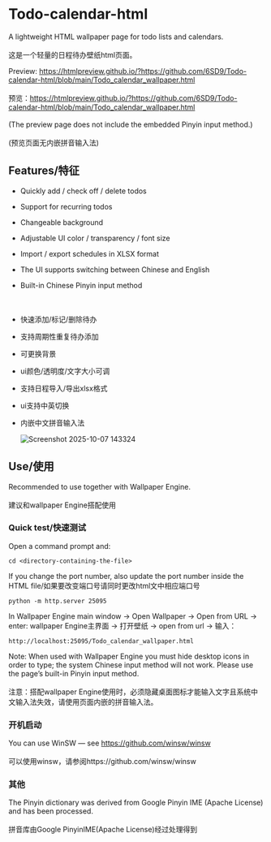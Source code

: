 # Todo-calendar-html
A lightweight HTML wallpaper page for todo lists and calendars. <br></br>
这是一个轻量的日程待办壁纸html页面。

Preview: https://htmlpreview.github.io/?https://github.com/6SD9/Todo-calendar-html/blob/main/Todo_calendar_wallpaper.html <br></br>
预览：https://htmlpreview.github.io/?https://github.com/6SD9/Todo-calendar-html/blob/main/Todo_calendar_wallpaper.html <br></br>
(The preview page does not include the embedded Pinyin input method.)<br></br>
(预览页面无内嵌拼音输入法)

## Features/特征
- Quickly add / check off / delete todos
- Support for recurring todos
- Changeable background
- Adjustable UI color / transparency / font size
- Import / export schedules in XLSX format
- The UI supports switching between Chinese and English
- Built-in Chinese Pinyin input method  
<br></br>
- 快速添加/标记/删除待办
- 支持周期性重复待办添加
- 可更换背景
- ui颜色/透明度/文字大小可调
- 支持日程导入/导出xlsx格式
- ui支持中英切换
- 内嵌中文拼音输入法

  ![Screenshot 2025-10-07 143324 ](https://github.com/user-attachments/assets/ebc55342-bb6b-473c-b701-712f9f2e98bb)

## Use/使用
Recommended to use together with Wallpaper Engine.<br></br>
建议和wallpaper Engine搭配使用

### Quick test/快速测试
Open a command prompt and:
```
cd <directory-containing-the-file>
```
If you change the port number, also update the port number inside the HTML file/如果要改变端口号请同时更改html文中相应端口号
```
python -m http.server 25095
```
In Wallpaper Engine main window → Open Wallpaper → Open from URL → enter:
wallpaper Engine主界面 → 打开壁纸 → open from url → 输入：
```
http://localhost:25095/Todo_calendar_wallpaper.html
```
Note: When used with Wallpaper Engine you must hide desktop icons in order to type; the system Chinese input method will not work. Please use the page’s built-in Pinyin input method.<br></br>
注意：搭配wallpaper Engine使用时，必须隐藏桌面图标才能输入文字且系统中文输入法失效，请使用页面内嵌的拼音输入法。

### 开机启动
You can use WinSW — see https://github.com/winsw/winsw <br></br>
可以使用winsw，请参阅https://github.com/winsw/winsw





### 其他
The Pinyin dictionary was derived from Google Pinyin IME (Apache License) and has been processed.<br></br>
拼音库由Google PinyinIME(Apache License)经过处理得到
